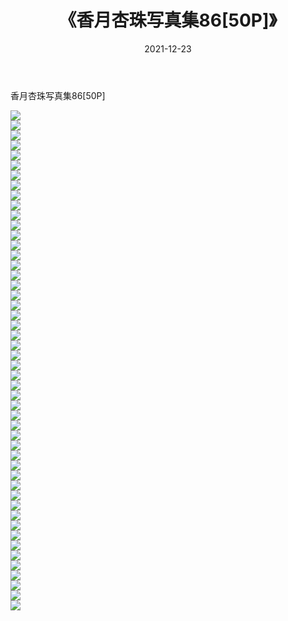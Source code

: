 ﻿---
layout: post
title:  《香月杏珠写真集86[50P]》
date:   2021-12-23
img: http://img.660000.xyz/Sharelink/性感/2021/香月杏珠写真集86[50P]/000.jpg
categories: [美女, 清纯, 唯美]
---

香月杏珠写真集86[50P]

  ![](http://img.660000.xyz/Sharelink/性感/2021/香月杏珠写真集86[50P]/001.jpg) <br> ![](http://img.660000.xyz/Sharelink/性感/2021/香月杏珠写真集86[50P]/002.jpg) <br> ![](http://img.660000.xyz/Sharelink/性感/2021/香月杏珠写真集86[50P]/003.jpg) <br> ![](http://img.660000.xyz/Sharelink/性感/2021/香月杏珠写真集86[50P]/004.jpg) <br> ![](http://img.660000.xyz/Sharelink/性感/2021/香月杏珠写真集86[50P]/005.jpg) <br> ![](http://img.660000.xyz/Sharelink/性感/2021/香月杏珠写真集86[50P]/006.jpg) <br> ![](http://img.660000.xyz/Sharelink/性感/2021/香月杏珠写真集86[50P]/007.jpg) <br> ![](http://img.660000.xyz/Sharelink/性感/2021/香月杏珠写真集86[50P]/008.jpg) <br> ![](http://img.660000.xyz/Sharelink/性感/2021/香月杏珠写真集86[50P]/009.jpg) <br> ![](http://img.660000.xyz/Sharelink/性感/2021/香月杏珠写真集86[50P]/010.jpg) <br> ![](http://img.660000.xyz/Sharelink/性感/2021/香月杏珠写真集86[50P]/011.jpg) <br> ![](http://img.660000.xyz/Sharelink/性感/2021/香月杏珠写真集86[50P]/012.jpg) <br> ![](http://img.660000.xyz/Sharelink/性感/2021/香月杏珠写真集86[50P]/013.jpg) <br> ![](http://img.660000.xyz/Sharelink/性感/2021/香月杏珠写真集86[50P]/014.jpg) <br> ![](http://img.660000.xyz/Sharelink/性感/2021/香月杏珠写真集86[50P]/015.jpg) <br> ![](http://img.660000.xyz/Sharelink/性感/2021/香月杏珠写真集86[50P]/016.jpg) <br> ![](http://img.660000.xyz/Sharelink/性感/2021/香月杏珠写真集86[50P]/017.jpg) <br> ![](http://img.660000.xyz/Sharelink/性感/2021/香月杏珠写真集86[50P]/018.jpg) <br> ![](http://img.660000.xyz/Sharelink/性感/2021/香月杏珠写真集86[50P]/019.jpg) <br> ![](http://img.660000.xyz/Sharelink/性感/2021/香月杏珠写真集86[50P]/020.jpg) <br> ![](http://img.660000.xyz/Sharelink/性感/2021/香月杏珠写真集86[50P]/021.jpg) <br> ![](http://img.660000.xyz/Sharelink/性感/2021/香月杏珠写真集86[50P]/022.jpg) <br> ![](http://img.660000.xyz/Sharelink/性感/2021/香月杏珠写真集86[50P]/023.jpg) <br> ![](http://img.660000.xyz/Sharelink/性感/2021/香月杏珠写真集86[50P]/024.jpg) <br> ![](http://img.660000.xyz/Sharelink/性感/2021/香月杏珠写真集86[50P]/025.jpg) <br> ![](http://img.660000.xyz/Sharelink/性感/2021/香月杏珠写真集86[50P]/026.jpg) <br> ![](http://img.660000.xyz/Sharelink/性感/2021/香月杏珠写真集86[50P]/027.jpg) <br> ![](http://img.660000.xyz/Sharelink/性感/2021/香月杏珠写真集86[50P]/028.jpg) <br> ![](http://img.660000.xyz/Sharelink/性感/2021/香月杏珠写真集86[50P]/029.jpg) <br> ![](http://img.660000.xyz/Sharelink/性感/2021/香月杏珠写真集86[50P]/030.jpg) <br> ![](http://img.660000.xyz/Sharelink/性感/2021/香月杏珠写真集86[50P]/031.jpg) <br> ![](http://img.660000.xyz/Sharelink/性感/2021/香月杏珠写真集86[50P]/032.jpg) <br> ![](http://img.660000.xyz/Sharelink/性感/2021/香月杏珠写真集86[50P]/033.jpg) <br> ![](http://img.660000.xyz/Sharelink/性感/2021/香月杏珠写真集86[50P]/034.jpg) <br> ![](http://img.660000.xyz/Sharelink/性感/2021/香月杏珠写真集86[50P]/035.jpg) <br> ![](http://img.660000.xyz/Sharelink/性感/2021/香月杏珠写真集86[50P]/036.jpg) <br> ![](http://img.660000.xyz/Sharelink/性感/2021/香月杏珠写真集86[50P]/037.jpg) <br> ![](http://img.660000.xyz/Sharelink/性感/2021/香月杏珠写真集86[50P]/038.jpg) <br> ![](http://img.660000.xyz/Sharelink/性感/2021/香月杏珠写真集86[50P]/039.jpg) <br> ![](http://img.660000.xyz/Sharelink/性感/2021/香月杏珠写真集86[50P]/040.jpg) <br> ![](http://img.660000.xyz/Sharelink/性感/2021/香月杏珠写真集86[50P]/041.jpg) <br> ![](http://img.660000.xyz/Sharelink/性感/2021/香月杏珠写真集86[50P]/042.jpg) <br> ![](http://img.660000.xyz/Sharelink/性感/2021/香月杏珠写真集86[50P]/043.jpg) <br> ![](http://img.660000.xyz/Sharelink/性感/2021/香月杏珠写真集86[50P]/044.jpg) <br> ![](http://img.660000.xyz/Sharelink/性感/2021/香月杏珠写真集86[50P]/045.jpg) <br> ![](http://img.660000.xyz/Sharelink/性感/2021/香月杏珠写真集86[50P]/046.jpg) <br> ![](http://img.660000.xyz/Sharelink/性感/2021/香月杏珠写真集86[50P]/047.jpg) <br> ![](http://img.660000.xyz/Sharelink/性感/2021/香月杏珠写真集86[50P]/048.jpg) <br> ![](http://img.660000.xyz/Sharelink/性感/2021/香月杏珠写真集86[50P]/049.jpg) <br> ![](http://img.660000.xyz/Sharelink/性感/2021/香月杏珠写真集86[50P]/050.jpg) <br>